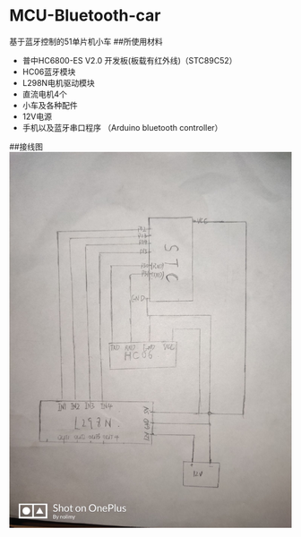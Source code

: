 # MCU-Bluetooth-car
  基于蓝牙控制的51单片机小车
##所使用材料
  - 普中HC6800-ES V2.0 开发板(板载有红外线)（STC89C52）
  - HC06蓝牙模块
  - L298N电机驱动模块
  - 直流电机4个
  - 小车及各种配件
  - 12V电源
  - 手机以及蓝牙串口程序 （Arduino bluetooth controller）

##接线图
  ![image](https://github.com/Nolimy/MCU-Bluetooth-car/blob/master/qq_pic_merged_1587041600551.jpg)
